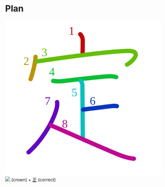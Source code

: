 # Plan
![5b9a](Kanji/kanji-colorize/5b9a.svg)
![](http://www.kanjidamage.com/assets/radsmall/crown-8ef5ecce0608dafcb65383fca482342b426aa51393f24254287b0012d7fff3bc.jpg) (crown) + [正](Kanji/kanji-dict/正.md) (correct) 
